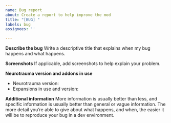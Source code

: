 ```yaml
---
name: Bug report
about: Create a report to help improve the mod
title: "[BUG] "
labels: bug
assignees: ''

---
```


**Describe the bug**
Write a descriptive title that explains when my bug happens and what happens.

**Screenshots**
If applicable, add screenshots to help explain your problem.

**Neurotrauma version and addons in use**
 - Neurotrauma version:
 - Expansions in use and version:

**Additional information**
More information is usually better than less, and specific information is usually better than general or vague information. The more detail you’re able to give about what happens, and when, the easier it will be to reproduce your bug in a dev environment.
